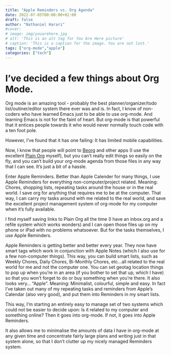 ```yaml
---
title: "Apple Reminders vs. Org Agenda"
date: 2022-07-05T00:00:00+02:00
draft: false
author: "Nathaniel Harari"
#cover:
# image: img/youarehere.jpg
# alt: 'This is an alt tag for You Are Here picture'
# caption: 'This is a caption for the image. You are not lost.'
tags: ["org-mode","apple"]
categories: ["tech"]
---
```


# I’ve decided a few things about Org Mode.

Org mode is an amazing tool - probably the best planner/organizer/todo list/outiner/editor system there ever was and is. In fact, I know of non-coders who have learned Emacs just to be able to use org-mode. And learning Emacs is not for the faint of heart. But org-mode is that powerful that it entices people towards it who would never normally touch code with a ten foot pole.

However, I’ve found that it has one failing: It has limited mobile capabilities.

Now, I know that people will point to [Beorg](https://beorgapp.com "Beorg") and other apps (I use the excellent [Plain Org](https://plainorg.com "Plain Org") myself), but you can’t really edit things so easily on the fly, and you can’t build your org-mode agenda from those files in any way that I can see. It’s just a bit of a hassle.

Enter Apple Reminders. Better than Apple Calender for many things, I use Apple Reminders for everything non-computer/project related. Meaning: Chores, shopping lists, repeating tasks around the house or in the real world. I save org for anything that requires me to be at the computer. That way, I can carry my tasks around with me related to the real world, and save the excellent project management system of org-mode for my computer when it’s fully available.

I find myself saving links to Plain Org all the time (I have an inbox.org and a refile system which works wonders) and I can open those files up on my phone or iPad with no problems whatsoever. But for the tasks themselves, I use Apple Reminders.

Apple Reminders is getting better and better every year. They now have smart tags which work in conjunction with Apple Notes (which I also use for a few non-computer things). This way, you can build smart lists, such as Weekly Chores, Daily Chores, Bi-Monthly Chores, etc…all related to the real world for me and not the computer one. You can set geotag location things to pop up when you’re in an area (if you bother to set that up, which I have) so that you won’t forget to do or buy something when you’re there. It also looks very… “Apple”. Meaning: Minimalist, colourful, simple and easy. In fact I’ve taken out many of my repeating tasks and reminders from Apple’s Calendar (also very good), and put them into Reminders in my smart lists.

This way, I’m starting an entirely easy to manage set of two systems which could not be easier to decide upon: Is it related to my computer and something online? Then it goes into org-mode. If not, it goes into Apple Reminders.

It also allows me to minimalise the amounts of data I have in org-mode at any given time and concentrate fairly large plans and writing just in that system alone, so that I don’t clutter up my nicely managed Reminders system. 



